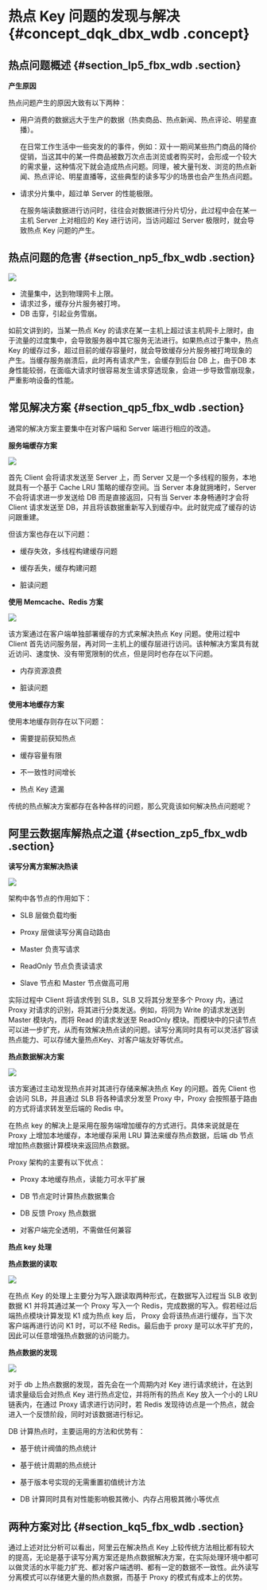 # 热点 Key 问题的发现与解决 {#concept_dqk_dbx_wdb .concept}

## 热点问题概述 {#section_lp5_fbx_wdb .section}

**产生原因**

热点问题产生的原因大致有以下两种：

-   用户消费的数据远大于生产的数据（热卖商品、热点新闻、热点评论、明星直播）。

    在日常工作生活中一些突发的的事件，例如：双十一期间某些热门商品的降价促销，当这其中的某一件商品被数万次点击浏览或者购买时，会形成一个较大的需求量，这种情况下就会造成热点问题。同理，被大量刊发、浏览的热点新闻、热点评论、明星直播等，这些典型的读多写少的场景也会产生热点问题。

-   请求分片集中，超过单 Server 的性能极限。

    在服务端读数据进行访问时，往往会对数据进行分片切分，此过程中会在某一主机 Server 上对相应的 Key 进行访问，当访问超过 Server 极限时，就会导致热点 Key 问题的产生。


## 热点问题的危害 {#section_np5_fbx_wdb .section}

![](http://static-aliyun-doc.oss-cn-hangzhou.aliyuncs.com/assets/img/3166/3155_zh-CN.png)

-   流量集中，达到物理网卡上限。
-   请求过多，缓存分片服务被打垮。
-   DB 击穿，引起业务雪崩。

如前文讲到的，当某一热点 Key 的请求在某一主机上超过该主机网卡上限时，由于流量的过度集中，会导致服务器中其它服务无法进行。如果热点过于集中，热点 Key 的缓存过多，超过目前的缓存容量时，就会导致缓存分片服务被打垮现象的产生。当缓存服务崩溃后，此时再有请求产生，会缓存到后台 DB 上，由于DB 本身性能较弱，在面临大请求时很容易发生请求穿透现象，会进一步导致雪崩现象，严重影响设备的性能。

## 常见解决方案 {#section_qp5_fbx_wdb .section}

通常的解决方案主要集中在对客户端和 Server 端进行相应的改造。

**服务端缓存方案**

![](http://static-aliyun-doc.oss-cn-hangzhou.aliyuncs.com/assets/img/3166/3156_zh-CN.png)

首先 Client 会将请求发送至 Server 上，而 Server 又是一个多线程的服务，本地就具有一个基于 Cache LRU 策略的缓存空间。当 Server 本身就拥堵时，Server 不会将请求进一步发送给 DB 而是直接返回，只有当 Server 本身畅通时才会将 Client 请求发送至 DB，并且将该数据重新写入到缓存中。此时就完成了缓存的访问跟重建。

但该方案也存在以下问题：

-   缓存失效，多线程构建缓存问题

-   缓存丢失，缓存构建问题

-   脏读问题


**使用 Memcache、Redis 方案**

![](http://static-aliyun-doc.oss-cn-hangzhou.aliyuncs.com/assets/img/3166/3157_zh-CN.png)

该方案通过在客户端单独部署缓存的方式来解决热点 Key 问题。使用过程中 Client 首先访问服务层，再对同一主机上的缓存层进行访问。该种解决方案具有就近访问、速度快、没有带宽限制的优点，但是同时也存在以下问题。

-   内存资源浪费

-   脏读问题


**使用本地缓存方案**

使用本地缓存则存在以下问题：

-   需要提前获知热点

-   缓存容量有限

-   不一致性时间增长

-   热点 Key 遗漏


传统的热点解决方案都存在各种各样的问题，那么究竟该如何解决热点问题呢？

## 阿里云数据库解热点之道 {#section_zp5_fbx_wdb .section}

**读写分离方案解决热读**

![](http://static-aliyun-doc.oss-cn-hangzhou.aliyuncs.com/assets/img/3166/3158_zh-CN.png)

架构中各节点的作用如下：

-   SLB 层做负载均衡

-   Proxy 层做读写分离自动路由

-   Master 负责写请求

-   ReadOnly 节点负责读请求

-   Slave 节点和 Master 节点做高可用


实际过程中 Client 将请求传到 SLB，SLB 又将其分发至多个 Proxy 内，通过 Proxy 对请求的识别，将其进行分类发送。例如，将同为 Write 的请求发送到 Master 模块内，而将 Read 的请求发送至 ReadOnly 模块。而模块中的只读节点可以进一步扩充，从而有效解决热点读的问题。读写分离同时具有可以灵活扩容读热点能力、可以存储大量热点Key、对客户端友好等优点。

**热点数据解决方案**

![](http://static-aliyun-doc.oss-cn-hangzhou.aliyuncs.com/assets/img/3166/3159_zh-CN.png)

该方案通过主动发现热点并对其进行存储来解决热点 Key 的问题。首先 Client 也会访问 SLB，并且通过 SLB 将各种请求分发至 Proxy 中，Proxy 会按照基于路由的方式将请求转发至后端的 Redis 中。

在热点 key 的解决上是采用在服务端增加缓存的方式进行。具体来说就是在 Proxy 上增加本地缓存，本地缓存采用 LRU 算法来缓存热点数据，后端 db 节点增加热点数据计算模块来返回热点数据。

Proxy 架构的主要有以下优点：

-   Proxy 本地缓存热点，读能力可水平扩展

-   DB 节点定时计算热点数据集合

-   DB 反馈 Proxy 热点数据

-   对客户端完全透明，不需做任何兼容


**热点 key 处理**

**热点数据的读取**

![](http://static-aliyun-doc.oss-cn-hangzhou.aliyuncs.com/assets/img/3166/3160_zh-CN.png)

在热点 Key 的处理上主要分为写入跟读取两种形式，在数据写入过程当 SLB 收到数据 K1 并将其通过某一个 Proxy 写入一个 Redis，完成数据的写入。假若经过后端热点模块计算发现 K1 成为热点 key 后， Proxy 会将该热点进行缓存，当下次客户端再进行访问 K1 时，可以不经 Redis。最后由于 proxy 是可以水平扩充的，因此可以任意增强热点数据的访问能力。

**热点数据的发现**

![](http://static-aliyun-doc.oss-cn-hangzhou.aliyuncs.com/assets/img/3166/3161_zh-CN.png)

对于 db 上热点数据的发现，首先会在一个周期内对 Key 进行请求统计，在达到请求量级后会对热点 Key 进行热点定位，并将所有的热点 Key 放入一个小的 LRU 链表内，在通过 Proxy 请求进行访问时，若 Redis 发现待访点是一个热点，就会进入一个反馈阶段，同时对该数据进行标记。

DB 计算热点时，主要运用的方法和优势有：

-   基于统计阀值的热点统计

-   基于统计周期的热点统计

-   基于版本号实现的无需重置初值统计方法

-   DB 计算同时具有对性能影响极其微小、内存占用极其微小等优点


## 两种方案对比 {#section_kq5_fbx_wdb .section}

通过上述对比分析可以看出，阿里云在解决热点 Key 上较传统方法相比都有较大的提高，无论是基于读写分离方案还是热点数据解决方案，在实际处理环境中都可以做灵活的水平能力扩充、都对客户端透明、都有一定的数据不一致性。此外读写分离模式可以存储更大量的热点数据，而基于 Proxy 的模式有成本上的优势。

